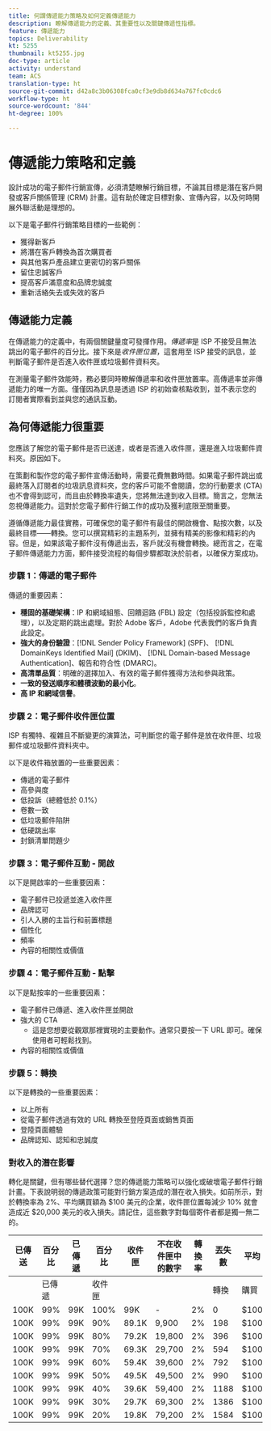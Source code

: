 ```yaml
---
title: 何謂傳遞能力策略及如何定義傳遞能力
description: 瞭解傳遞能力的定義、其重要性以及關鍵傳遞性指標。
feature: 傳遞能力
topics: Deliverability
kt: 5255
thumbnail: kt5255.jpg
doc-type: article
activity: understand
team: ACS
translation-type: ht
source-git-commit: d42a8c3b06308fca0cf3e9db8d634a767fc0cdc6
workflow-type: ht
source-wordcount: '844'
ht-degree: 100%

---
```



# 傳遞能力策略和定義

設計成功的電子郵件行銷宣傳，必須清楚瞭解行銷目標，不論其目標是潛在客戶開發或客戶關係管理 (CRM) 計畫。這有助於確定目標對象、宣傳內容，以及何時開展外聯活動是理想的。

以下是電子郵件行銷策略目標的一些範例：

* 獲得新客戶
* 將潛在客戶轉換為首次購買者
* 與其他客戶產品建立更密切的客戶關係
* 留住忠誠客戶
* 提高客戶滿意度和品牌忠誠度
* 重新活絡失去或失效的客戶

## 傳遞能力定義

在傳遞能力的定義中，有兩個關鍵量度可發揮作用。*傳遞率*&#x200B;是 ISP 不接受且無法跳出的電子郵件的百分比。接下來是&#x200B;*收件匣位置*，這套用至 ISP 接受的訊息，並判斷電子郵件是否進入收件匣或垃圾郵件資料夾。

在測量電子郵件效能時，務必要同時瞭解傳遞率和收件匣放置率。高傳遞率並非傳遞能力的唯一方面。僅僅因為訊息是透過 ISP 的初始查核點收到，並不表示您的訂閱者實際看到並與您的通訊互動。

## 為何傳遞能力很重要

您應該了解您的電子郵件是否已送達，或者是否進入收件匣，還是進入垃圾郵件資料夾。原因如下。

在策劃和製作您的電子郵件宣傳活動時，需要花費無數時間。如果電子郵件跳出或最終落入訂閱者的垃圾訊息資料夾，您的客戶可能不會閱讀，您的行動要求 (CTA) 也不會得到認可，而且由於轉換率遺失，您將無法達到收入目標。簡言之，您無法忽視傳遞能力。這對於您電子郵件行銷工作的成功及獲利底限至關重要。

遵循傳遞能力最佳實務，可確保您的電子郵件有最佳的開啟機會、點按次數，以及最終目標——轉換。您可以撰寫精彩的主題系列，並擁有精美的影像和精彩的內容。但是，如果該電子郵件沒有傳遞出去，客戶就沒有機會轉換。總而言之，在電子郵件傳遞能力方面，郵件接受流程的每個步驟都取決於前者，以確保方案成功。

### 步驟 1：傳遞的電子郵件

傳遞的重要因素：

* **穩固的基礎架構**：IP 和網域組態、回饋迴路 (FBL) 設定（包括投訴監控和處理），以及定期的跳出處理。對於 Adobe 客戶，Adobe 代表我們的客戶負責此設定。
* **強大的身份驗證**：[!DNL Sender Policy Framework] (SPF)、 [!DNL DomainKeys Identified Mail] (DKIM)、 [!DNL Domain-based Message Authentication]、報告和符合性 (DMARC)。
* **高清單品質**：明確的選擇加入、有效的電子郵件獲得方法和參與政策。
* **一致的發送順序和體積波動的最小化**。
* **高 IP 和網域信譽**。

### 步驟 2：電子郵件收件匣位置

ISP 有獨特、複雜且不斷變更的演算法，可判斷您的電子郵件是放在收件匣、垃圾郵件或垃圾郵件資料夾中。

以下是收件箱放置的一些重要因素：

* 傳遞的電子郵件
* 高參與度
* 低投訴（總體低於 0.1%）
* 卷數一致
* 低垃圾郵件陷阱
* 低硬跳出率
* 封鎖清單問題少

### 步驟 3：電子郵件互動 - 開啟

以下是開啟率的一些重要因素：

* 電子郵件已投遞並進入收件匣
* 品牌認可
* 引人入勝的主旨行和前置標題
* 個性化
* 頻率
* 內容的相關性或價值

### 步驟 4：電子郵件互動 - 點擊

以下是點按率的一些重要因素：

* 電子郵件已傳遞、進入收件匣並開啟
* 強大的 CTA
   * 這是您想要從觀眾那裡實現的主要動作。通常只要按一下 URL 即可。確保使用者可輕鬆找到。
* 內容的相關性或價值

### 步驟 5：轉換

以下是轉換的一些重要因素：

* 以上所有
* 從電子郵件透過有效的 URL 轉換至登陸頁面或銷售頁面
* 登陸頁面體驗
* 品牌認知、認知和忠誠度

### 對收入的潛在影響

轉化是關鍵，但有哪些替代選擇？您的傳遞能力策略可以強化或破壞電子郵件行銷計畫。下表說明弱的傳遞政策可能對行銷方案造成的潛在收入損失。如前所示，對於轉換率為 2%、平均購買額為 $100 美元的企業，收件匣位置每減少 10% 就會造成近 $20,000 美元的收入損失。請記住，這些數字對每個寄件者都是獨一無二的。

| 已傳送 | 百分比 | 已傳遞 | 百分比 | 收件匣 | 不在收件匣中的數字 | 轉換率 | 丟失數 | 平均 | 丟失 |
|------|-----------|-----------|----------|-------|---------------------|-----------------|-----------------|----------|-----------|
|  | 已傳遞 |  | 收件匣 |  |  |  | 轉換 | 購買 | 收入 |
| 100K | 99% | 99K | 100% | 99K | - | 2% | 0 | $100 | $ - |
| 100K | 99% | 99K | 90% | 89.1K | 9,900 | 2% | 198 | $100 | $19,800 |
| 100K | 99% | 99K | 80% | 79.2K | 19,800 | 2% | 396 | $100 | $39,600 |
| 100K | 99% | 99K | 70% | 69.3K | 29,700 | 2% | 594 | $100 | $59,400 |
| 100K | 99% | 99K | 60% | 59.4K | 39,600 | 2% | 792 | $100 | $79,200 |
| 100K | 99% | 99K | 50% | 49.5K | 49,500 | 2% | 990 | $100 | $99,000 |
| 100K | 99% | 99K | 40% | 39.6K | 59,400 | 2% | 1188 | $100 | $118,800 |
| 100K | 99% | 99K | 30% | 29.7K | 69,300 | 2% | 1386 | $100 | $138,600 |
| 100K | 99% | 99K | 20% | 19.8K | 79,200 | 2% | 1584 | $100 | $158,400 |
